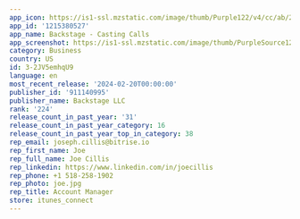 ```yaml
---
app_icon: https://is1-ssl.mzstatic.com/image/thumb/Purple122/v4/cc/ab/2b/ccab2b07-e7f8-5db5-801b-f2188649ea6c/app.icon.production-0-0-1x_U007emarketing-0-5-0-85-220.png/1024x1024bb.png
app_id: '1215380527'
app_name: Backstage - Casting Calls
app_screenshot: https://is1-ssl.mzstatic.com/image/thumb/PurpleSource126/v4/49/4e/c2/494ec2b2-c5c8-6816-6b16-8c8035412523/81817c29-3861-417f-95ae-9afa7701584c_04.07_-_iphone_6_7_8__U00284.7in_U0029_750x13341._Brands_that_we_cast_with_1242x2688_screen.jpg/1242x2688bb.png
category: Business
country: US
id: 3-2JV5emhqU9
language: en
most_recent_release: '2024-02-20T00:00:00'
publisher_id: '911140995'
publisher_name: Backstage LLC
rank: '224'
release_count_in_past_year: '31'
release_count_in_past_year_category: 16
release_count_in_past_year_top_in_category: 38
rep_email: joseph.cillis@bitrise.io
rep_first_name: Joe
rep_full_name: Joe Cillis
rep_linkedin: https://www.linkedin.com/in/joecillis
rep_phone: +1 518-258-1902
rep_photo: joe.jpg
rep_title: Account Manager
store: itunes_connect
---
```

